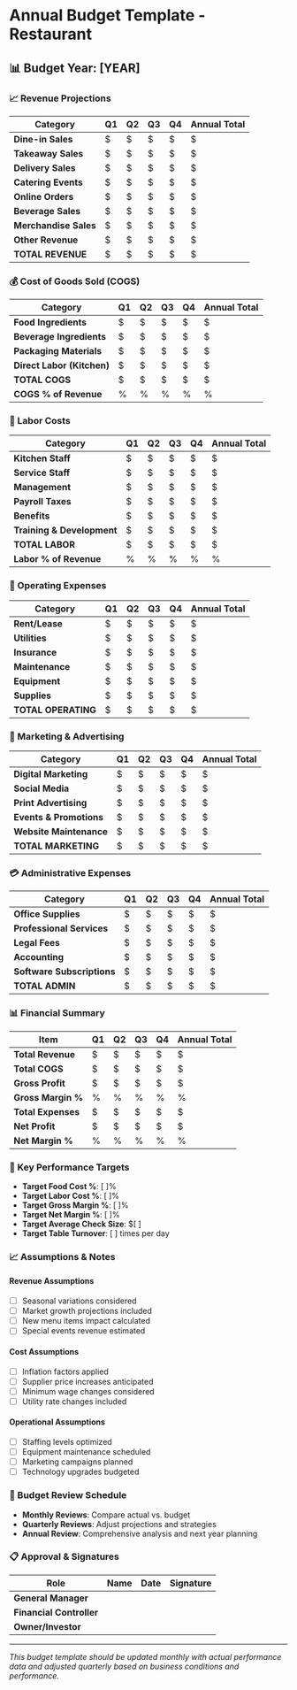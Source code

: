 # Annual Budget Template - Restaurant

## 📊 Budget Year: [YEAR]

### 📈 Revenue Projections

| Category | Q1 | Q2 | Q3 | Q4 | Annual Total |
|----------|----|----|----|----|--------------|
| **Dine-in Sales** | $ | $ | $ | $ | $ |
| **Takeaway Sales** | $ | $ | $ | $ | $ |
| **Delivery Sales** | $ | $ | $ | $ | $ |
| **Catering Events** | $ | $ | $ | $ | $ |
| **Online Orders** | $ | $ | $ | $ | $ |
| **Beverage Sales** | $ | $ | $ | $ | $ |
| **Merchandise Sales** | $ | $ | $ | $ | $ |
| **Other Revenue** | $ | $ | $ | $ | $ |
| **TOTAL REVENUE** | $ | $ | $ | $ | $ |

### 💰 Cost of Goods Sold (COGS)

| Category | Q1 | Q2 | Q3 | Q4 | Annual Total |
|----------|----|----|----|----|--------------|
| **Food Ingredients** | $ | $ | $ | $ | $ |
| **Beverage Ingredients** | $ | $ | $ | $ | $ |
| **Packaging Materials** | $ | $ | $ | $ | $ |
| **Direct Labor (Kitchen)** | $ | $ | $ | $ | $ |
| **TOTAL COGS** | $ | $ | $ | $ | $ |
| **COGS % of Revenue** | % | % | % | % | % |

### 👥 Labor Costs

| Category | Q1 | Q2 | Q3 | Q4 | Annual Total |
|----------|----|----|----|----|--------------|
| **Kitchen Staff** | $ | $ | $ | $ | $ |
| **Service Staff** | $ | $ | $ | $ | $ |
| **Management** | $ | $ | $ | $ | $ |
| **Payroll Taxes** | $ | $ | $ | $ | $ |
| **Benefits** | $ | $ | $ | $ | $ |
| **Training & Development** | $ | $ | $ | $ | $ |
| **TOTAL LABOR** | $ | $ | $ | $ | $ |
| **Labor % of Revenue** | % | % | % | % | % |

### 🏢 Operating Expenses

| Category | Q1 | Q2 | Q3 | Q4 | Annual Total |
|----------|----|----|----|----|--------------|
| **Rent/Lease** | $ | $ | $ | $ | $ |
| **Utilities** | $ | $ | $ | $ | $ |
| **Insurance** | $ | $ | $ | $ | $ |
| **Maintenance** | $ | $ | $ | $ | $ |
| **Equipment** | $ | $ | $ | $ | $ |
| **Supplies** | $ | $ | $ | $ | $ |
| **TOTAL OPERATING** | $ | $ | $ | $ | $ |

### 📢 Marketing & Advertising

| Category | Q1 | Q2 | Q3 | Q4 | Annual Total |
|----------|----|----|----|----|--------------|
| **Digital Marketing** | $ | $ | $ | $ | $ |
| **Social Media** | $ | $ | $ | $ | $ |
| **Print Advertising** | $ | $ | $ | $ | $ |
| **Events & Promotions** | $ | $ | $ | $ | $ |
| **Website Maintenance** | $ | $ | $ | $ | $ |
| **TOTAL MARKETING** | $ | $ | $ | $ | $ |

### 💳 Administrative Expenses

| Category | Q1 | Q2 | Q3 | Q4 | Annual Total |
|----------|----|----|----|----|--------------|
| **Office Supplies** | $ | $ | $ | $ | $ |
| **Professional Services** | $ | $ | $ | $ | $ |
| **Legal Fees** | $ | $ | $ | $ | $ |
| **Accounting** | $ | $ | $ | $ | $ |
| **Software Subscriptions** | $ | $ | $ | $ | $ |
| **TOTAL ADMIN** | $ | $ | $ | $ | $ |

### 📊 Financial Summary

| Item | Q1 | Q2 | Q3 | Q4 | Annual Total |
|------|----|----|----|----|--------------|
| **Total Revenue** | $ | $ | $ | $ | $ |
| **Total COGS** | $ | $ | $ | $ | $ |
| **Gross Profit** | $ | $ | $ | $ | $ |
| **Gross Margin %** | % | % | % | % | % |
| **Total Expenses** | $ | $ | $ | $ | $ |
| **Net Profit** | $ | $ | $ | $ | $ |
| **Net Margin %** | % | % | % | % | % |

### 🎯 Key Performance Targets

- **Target Food Cost %**: [ ]%
- **Target Labor Cost %**: [ ]%
- **Target Gross Margin %**: [ ]%
- **Target Net Margin %**: [ ]%
- **Target Average Check Size**: $[ ]
- **Target Table Turnover**: [ ] times per day

### 📈 Assumptions & Notes

#### Revenue Assumptions

- [ ] Seasonal variations considered
- [ ] Market growth projections included
- [ ] New menu items impact calculated
- [ ] Special events revenue estimated

#### Cost Assumptions

- [ ] Inflation factors applied
- [ ] Supplier price increases anticipated
- [ ] Minimum wage changes considered
- [ ] Utility rate changes included

#### Operational Assumptions

- [ ] Staffing levels optimized
- [ ] Equipment maintenance scheduled
- [ ] Marketing campaigns planned
- [ ] Technology upgrades budgeted

### 🔄 Budget Review Schedule

- **Monthly Reviews**: Compare actual vs. budget
- **Quarterly Reviews**: Adjust projections and strategies
- **Annual Review**: Comprehensive analysis and next year planning

### 📋 Approval & Signatures

| Role | Name | Date | Signature |
|------|------|------|-----------|
| **General Manager** | | | |
| **Financial Controller** | | | |
| **Owner/Investor** | | | |

---

*This budget template should be updated monthly with actual performance data and adjusted quarterly based on business conditions and performance.*
